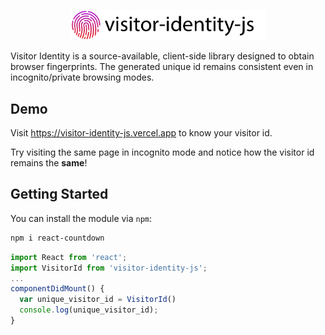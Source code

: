 <p align="center">
  <a href="https://visitor-identity-js.vercel.app">
    <picture>
      <img src="resources/visitor-identity-js.png" alt="Visitor Identity logo" width="312px" />
    </picture>
  </a>
</p>

Visitor Identity is a source-available, client-side library designed to obtain browser fingerprints. The generated unique id remains consistent even in incognito/private browsing modes.


## Demo

Visit https://visitor-identity-js.vercel.app to know your visitor id.

Try visiting the same page in incognito mode and notice how the visitor id remains the **same**!


## Getting Started

You can install the module via `npm`:

```sh
npm i react-countdown
```

```js
import React from 'react';
import VisitorId from 'visitor-identity-js';
...
componentDidMount() {
  var unique_visitor_id = VisitorId()
  console.log(unique_visitor_id);
}
```
